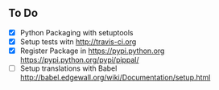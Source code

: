 ## To Do

- [x] Python Packaging with setuptools
- [x] Setup tests witn http://travis-ci.org
- [x] Register Package in https://pypi.python.org
      https://pypi.python.org/pypi/pippal/
- [ ] Setup translations with Babel
      http://babel.edgewall.org/wiki/Documentation/setup.html
